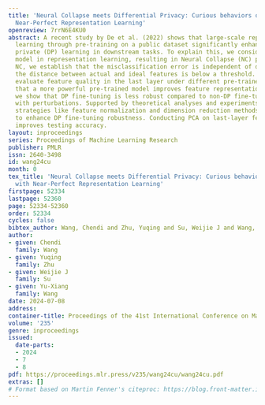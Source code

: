 ```yaml
---
title: 'Neural Collapse meets Differential Privacy: Curious behaviors of NoisyGD with
  Near-Perfect Representation Learning'
openreview: 7rrN6E4KU0
abstract: A recent study by De et al. (2022) shows that large-scale representation
  learning through pre-training on a public dataset significantly enhances differentially
  private (DP) learning in downstream tasks. To explain this, we consider a layer-peeled
  model in representation learning, resulting in Neural Collapse (NC) phenomena. Within
  NC, we establish that the misclassification error is independent of dimension when
  the distance between actual and ideal features is below a threshold. We empirically
  evaluate feature quality in the last layer under different pre-trained models, showing
  that a more powerful pre-trained model improves feature representation. Moreover,
  we show that DP fine-tuning is less robust compared to non-DP fine-tuning, especially
  with perturbations. Supported by theoretical analyses and experiments, we suggest
  strategies like feature normalization and dimension reduction methods such as PCA
  to enhance DP fine-tuning robustness. Conducting PCA on last-layer features significantly
  improves testing accuracy.
layout: inproceedings
series: Proceedings of Machine Learning Research
publisher: PMLR
issn: 2640-3498
id: wang24cu
month: 0
tex_title: 'Neural Collapse meets Differential Privacy: Curious behaviors of {N}oisy{GD}
  with Near-Perfect Representation Learning'
firstpage: 52334
lastpage: 52360
page: 52334-52360
order: 52334
cycles: false
bibtex_author: Wang, Chendi and Zhu, Yuqing and Su, Weijie J and Wang, Yu-Xiang
author:
- given: Chendi
  family: Wang
- given: Yuqing
  family: Zhu
- given: Weijie J
  family: Su
- given: Yu-Xiang
  family: Wang
date: 2024-07-08
address:
container-title: Proceedings of the 41st International Conference on Machine Learning
volume: '235'
genre: inproceedings
issued:
  date-parts:
  - 2024
  - 7
  - 8
pdf: https://proceedings.mlr.press/v235/wang24cu/wang24cu.pdf
extras: []
# Format based on Martin Fenner's citeproc: https://blog.front-matter.io/posts/citeproc-yaml-for-bibliographies/
---
```

